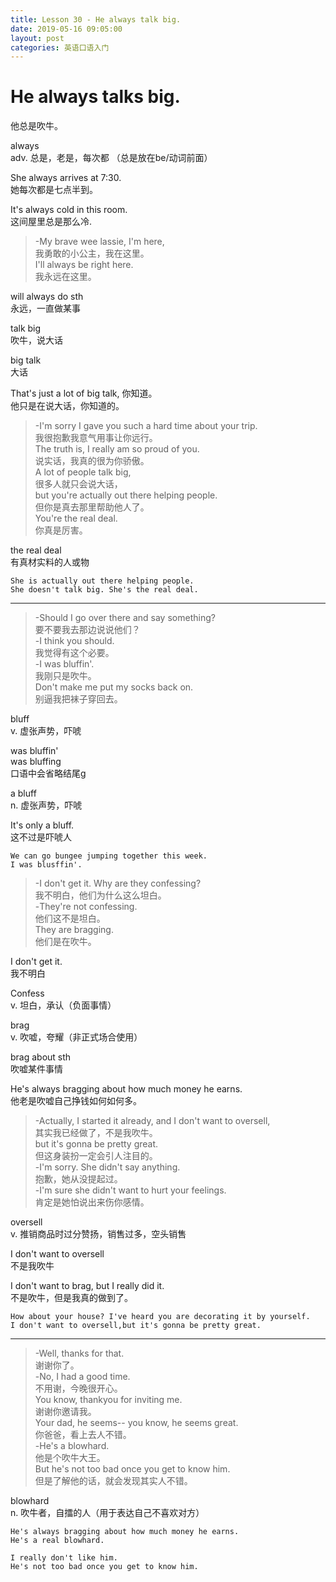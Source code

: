 ```yaml
---
title: Lesson 30 - He always talk big.
date: 2019-05-16 09:05:00
layout: post
categories: 英语口语入门
---
```


# He always talks big.

他总是吹牛。

always  
adv. 总是，老是，每次都
（总是放在be/动词前面）

She always arrives at 7:30.   
她每次都是七点半到。

It's always cold in this room.  
这间屋里总是那么冷.

> -My brave wee lassie, I'm here,  
> 我勇敢的小公主，我在这里。  
> I'll always be right here.  
> 我永远在这里。  

will always do sth  
永远，一直做某事

talk big   
吹牛，说大话

big talk  
大话

That's just a lot of big talk, 你知道。  
他只是在说大话，你知道的。  

> -I'm sorry I gave you such a hard time about your trip.  
> 我很抱歉我意气用事让你远行。  
> The truth is, I really am so proud of you.  
> 说实话，我真的很为你骄傲。  
> A lot of people talk big,  
> 很多人就只会说大话，  
> but you're actually out there helping people.  
> 但你是真去那里帮助他人了。  
> You're the real deal.  
> 你真是厉害。

the real deal  
有真材实料的人或物

~~~
She is actually out there helping people.
She doesn't talk big. She's the real deal.
~~~

----

> -Should I go over there and say something?  
> 要不要我去那边说说他们？  
> -I think you should.  
> 我觉得有这个必要。  
> -I was bluffin'.  
> 我刚只是吹牛。  
> Don't make me put my socks back on.  
> 别逼我把袜子穿回去。  

bluff  
v. 虚张声势，吓唬

was bluffin'  
was bluffing  
口语中会省略结尾g

a bluff  
n. 虚张声势，吓唬

It's only a bluff.  
这不过是吓唬人

~~~
We can go bungee jumping together this week. 
I was blusffin'.
~~~

> -I don't get it. Why are they confessing?  
> 我不明白，他们为什么这么坦白。  
> -They're not confessing.  
> 他们这不是坦白。  
> They are bragging.  
> 他们是在吹牛。

I don't get it.  
我不明白

Confess  
v. 坦白，承认（负面事情）

brag  
v. 吹嘘，夸耀（非正式场合使用）

brag about sth  
吹嘘某件事情

He's always bragging about how much money he earns.  
他老是吹嘘自己挣钱如何如何多。

> -Actually, I started it already, and I don't want to oversell,  
> 其实我已经做了，不是我吹牛。  
> but it's gonna be pretty great.  
> 但这身装扮一定会引人注目的。  
> -I'm sorry. She didn't say anything.  
> 抱歉，她从没提起过。  
> -I'm sure she didn't want to hurt your feelings.  
> 肯定是她怕说出来伤你感情。  

oversell  
v. 推销商品时过分赞扬，销售过多，空头销售

 I don't want to oversell  
不是我吹牛

I don't want to brag, but I really did it.  
不是吹牛，但是我真的做到了。  

~~~
How about your house? I've heard you are decorating it by yourself.
I don't want to oversell,but it's gonna be pretty great.
~~~

---

> -Well, thanks for that.  
> 谢谢你了。  
> -No, I had a good time.  
> 不用谢，今晚很开心。  
> You know, thankyou for inviting me.  
> 谢谢你邀请我。  
> Your dad, he seems-- you know, he seems great.  
> 你爸爸，看上去人不错。  
> -He's a blowhard.  
> 他是个吹牛大王。  
> But he's not too bad once you get to know him.  
> 但是了解他的话，就会发现其实人不错。  

blowhard  
n. 吹牛者，自擂的人（用于表达自己不喜欢对方）

~~~
He's always bragging about how much money he earns. 
He's a real blowhard.
~~~

~~~
I really don't like him.
He's not too bad once you get to know him.
~~~

